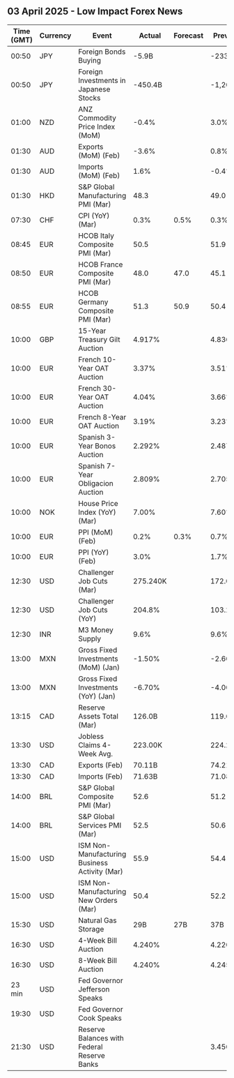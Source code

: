 ## 03 April 2025 - Low Impact Forex News

| Time (GMT) | Currency | Event | Actual | Forecast | Previous |
|------|----------|-------|--------|----------|----------|
| 00:50 | JPY | Foreign Bonds Buying | -5.9B |  | -233.7B |
| 00:50 | JPY | Foreign Investments in Japanese Stocks | -450.4B |  | -1,200.6B |
| 01:00 | NZD | ANZ Commodity Price Index (MoM) | -0.4% |  | 3.0% |
| 01:30 | AUD | Exports (MoM) (Feb) | -3.6% |  | 0.8% |
| 01:30 | AUD | Imports (MoM) (Feb) | 1.6% |  | -0.4% |
| 01:30 | HKD | S&P Global Manufacturing PMI (Mar) | 48.3 |  | 49.0 |
| 07:30 | CHF | CPI (YoY) (Mar) | 0.3% | 0.5% | 0.3% |
| 08:45 | EUR | HCOB Italy Composite PMI (Mar) | 50.5 |  | 51.9 |
| 08:50 | EUR | HCOB France Composite PMI (Mar) | 48.0 | 47.0 | 45.1 |
| 08:55 | EUR | HCOB Germany Composite PMI (Mar) | 51.3 | 50.9 | 50.4 |
| 10:00 | GBP | 15-Year Treasury Gilt Auction | 4.917% |  | 4.836% |
| 10:00 | EUR | French 10-Year OAT Auction | 3.37% |  | 3.51% |
| 10:00 | EUR | French 30-Year OAT Auction | 4.04% |  | 3.66% |
| 10:00 | EUR | French 8-Year OAT Auction | 3.19% |  | 3.23% |
| 10:00 | EUR | Spanish 3-Year Bonos Auction | 2.292% |  | 2.487% |
| 10:00 | EUR | Spanish 7-Year Obligacion Auction | 2.809% |  | 2.705% |
| 10:00 | NOK | House Price Index (YoY) (Mar) | 7.00% |  | 7.60% |
| 10:00 | EUR | PPI (MoM) (Feb) | 0.2% | 0.3% | 0.7% |
| 10:00 | EUR | PPI (YoY) (Feb) | 3.0% |  | 1.7% |
| 12:30 | USD | Challenger Job Cuts (Mar) | 275.240K |  | 172.017K |
| 12:30 | USD | Challenger Job Cuts (YoY) | 204.8% |  | 103.2% |
| 12:30 | INR | M3 Money Supply | 9.6% |  | 9.6% |
| 13:00 | MXN | Gross Fixed Investments (MoM) (Jan) | -1.50% |  | -2.60% |
| 13:00 | MXN | Gross Fixed Investments (YoY) (Jan) | -6.70% |  | -4.00% |
| 13:15 | CAD | Reserve Assets Total (Mar) | 126.0B |  | 119.6B |
| 13:30 | USD | Jobless Claims 4-Week Avg. | 223.00K |  | 224.25K |
| 13:30 | CAD | Exports (Feb) | 70.11B |  | 74.21B |
| 13:30 | CAD | Imports (Feb) | 71.63B |  | 71.08B |
| 14:00 | BRL | S&P Global Composite PMI (Mar) | 52.6 |  | 51.2 |
| 14:00 | BRL | S&P Global Services PMI (Mar) | 52.5 |  | 50.6 |
| 15:00 | USD | ISM Non-Manufacturing Business Activity (Mar) | 55.9 |  | 54.4 |
| 15:00 | USD | ISM Non-Manufacturing New Orders (Mar) | 50.4 |  | 52.2 |
| 15:30 | USD | Natural Gas Storage | 29B | 27B | 37B |
| 16:30 | USD | 4-Week Bill Auction | 4.240% |  | 4.220% |
| 16:30 | USD | 8-Week Bill Auction | 4.240% |  | 4.245% |
| 23 min | USD | Fed Governor Jefferson Speaks |  |  |  |
| 19:30 | USD | Fed Governor Cook Speaks |  |  |  |
| 21:30 | USD | Reserve Balances with Federal Reserve Banks |  |  | 3.450T |
